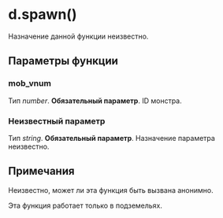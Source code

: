 # d.spawn()
Назначение данной функции неизвестно.

## Параметры функции
### mob_vnum
Тип *number*. **Обязательный параметр**. ID монстра.

### Неизвестный параметр
Тип *string*. **Обязательный параметр**. Назначение параметра неизвестно.

## Примечания
Неизвестно, может ли эта функция быть вызвана анонимно.

Эта функция работает только в подземельях.